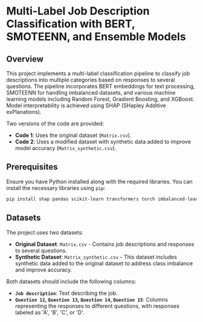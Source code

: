 # Multi-Label Job Description Classification with BERT, SMOTEENN, and Ensemble Models

## Overview

This project implements a multi-label classification pipeline to classify job descriptions into multiple categories based on responses to several questions. The pipeline incorporates BERT embeddings for text processing, SMOTEENN for handling imbalanced datasets, and various machine learning models including Random Forest, Gradient Boosting, and XGBoost. Model interpretability is achieved using SHAP (SHapley Additive exPlanations).

Two versions of the code are provided:
- **Code 1**: Uses the original dataset (`Matrix.csv`).
- **Code 2**: Uses a modified dataset with synthetic data added to improve model accuracy (`Matrix_synthetic.csv`).

## Prerequisites

Ensure you have Python installed along with the required libraries. You can install the necessary libraries using `pip`:

```bash
pip install shap pandas scikit-learn transformers torch imbalanced-learn xgboost
```
## Datasets

The project uses two datasets:

- **Original Dataset**: `Matrix.csv` - Contains job descriptions and responses to several questions.
- **Synthetic Dataset**: `Matrix_synthetic.csv` - This dataset includes synthetic data added to the original dataset to address class imbalance and improve accuracy.

Both datasets should include the following columns:

- **`Job description`**: Text describing the job.
- **`Question 12`, `Question 13`, `Question 14`, `Question 15`**: Columns representing the responses to different questions, with responses labeled as 'A', 'B', 'C', or 'D'.
